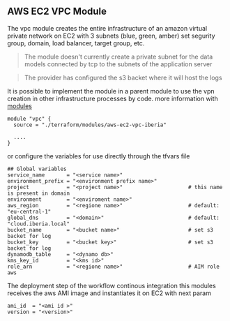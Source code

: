 AWS EC2 VPC Module
----
The vpc module creates the entire infrastructure of an amazon virtual private network on EC2 with 3 subnets (blue, green, amber)
set segurity group, domain, load balancer, target group, etc.

> The module doesn't currently create a private subnet for the data models connected by tcp to the subnets of the application server

> The provider has configured the s3 backet where it will host the logs

It is possible to implement the module in a parent module to use the vpn creation in other infrastructure processes by code. more information with [modules](https://www.terraform.io/language/modules/syntax)

````
module "vpc" {
  source = "./terraform/modules/aws-ec2-vpc-iberia"
  
  ....
}
````

or configure the variables for use directly through the tfvars file
````
## Global variables
service_name       = "<service name>"
environment_prefix = "<environment prefix name>"
project            = "<project name>"                     # this name is present in domain
environment        = "<enviroment name>"
aws_region         = "<regione name>"                     # default: "eu-central-1"
global_dns         = "<domain>"                           # default: "cloud.iberia.local"
bucket_name        = "<bucket name>"                      # set s3 backet for log
bucket_key         = "<bucket key>"                       # set s3 backet for log
dynamodb_table     = "<dynamo db>"
kms_key_id         = "<kms id>" 
role_arn           = "<regione name>"                     # AIM role aws
````

The deployment step of the workflow continous integration this modules receives the aws AMI image and instantiates it on EC2 with next param
````
ami_id  = "<ami id >" 
version = "<version>" 
````

